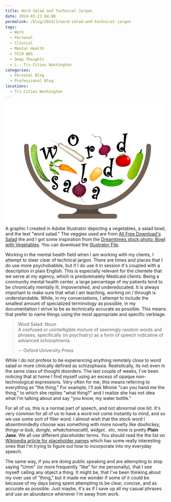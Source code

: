 ```yaml
---
title: Word Salad and Technical Jargon
date: 2014-03-23 04:00
permalink: /blog/2014/3/word-salad-and-technical-jargon
tags:
  - Work
  - Personal
  - Clinical
  - Mental Health
  - TCCH BHS
  - Deep Thoughts
  - L-- Tri-Cities Washington
categories:
  - Personal Blog
  - Professional Blog
locations: 
  - Tri-Cities Washington
---
```


![ A graphic I created in  Adobe Illustrator  depicting a vegetables, a salad bowl, and the text ][1] A graphic I created in Adobe Illustrator depicting a vegetables, a salad bowl, and the text "word salad." The veggies used are from [All Free Download's Salad](http://all-free-download.com/free-vector/vector-misc/salad_311031.html) the and I got some inspiration from the [Dreamtimes stock photo: Bowl with Vegetables](http://www.dreamstime.com/stock-photo-bowl-vegetables-images-mushrooms-style-retro-image34526470). You can download the [Illustrator File](/assets/media/word-saldad-bowl-illustrator-graphic.ai). 

   [1]: /assets/media/word-saldad-bowl-illustrator-graphic.png

Working in the mental health field when I am working with my clients, I attempt to steer clear of technical jargon. There are times and places that I do use more psychobabble, but if I do use it in session it's coupled with a description in plain English. This is especially relevant for the clientele that we serve at my agency, which is predominately Medicaid clients. Being a community mental health center, a large percentage of my patients tend to be chronically mentally ill, impoverished, and undereducated. It is always important to make sure that what I am teaching, working on / through is understandable.  While, in my conversations, I attempt to include the smallest amount of specialized terminology as possible, in my documentation I strive to be as technically accurate as possible. This means that prefer to name things using the most appropriate and specific verbiage.

> Word Salad: Noun  
> A confused or unintelligible mixture of seemingly random words and phrases, specifically (in psychiatry) as a form of speech indicative of advanced schizophrenia.
> 
> -- Oxford University Press

While I do not profess to be experiencing anything remotely close to word salad or more clinically defined as schizophasia. Realistically, its not even in the same class of thought disorders. The last couple of weeks, I've been noticing that at home I find myself using an excess of opaque non-technological expressions. Very often for me, this means referring to everything as "the thing." For example, I'll ask Minnie "can you hand me the thing," to which she replies "what thing?" and I realize she has not idea what I'm talking about and say "you know, my water bottle."

For all of us, this is a normal part of speech, and not abnormal one bit. It's very common for all of us to have a word not come instantly to mind, and so we use some sort of filler word. I almost wish that the stock word I absentmindedly choose was something with more novelty like _doohickey, thingy-a-bob, dongle, whatchamacallit, widget.. etc_, mine is pretty **Plain Jane**. We all use different placeholder terms. You should read the the list on [Wikipedia article for placeholder names][2] which has some really interesting ones that I'm trying to figure out how to incorporate into my everyday speech.

   [2]: http://en.wikipedia.org/wiki/Placeholder_name

The same way, if you are doing public speaking and are attempting to stop saying "Umm" (or more frequently "like" for me personally), that I see myself calling any object a thing. It might be, that I've been thinking about my over use of "thing," but it made me wonder if some of it could be because of my days being spent attempting to be clear, concise, and as accurate as possible. Just maybe, it's as if I save up all my casual phrases and use an abundance whenever I'm away from work.

